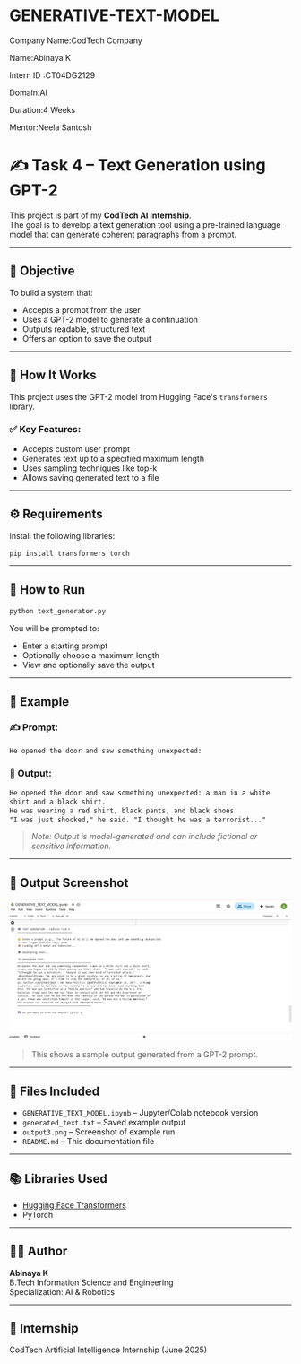 # GENERATIVE-TEXT-MODEL

Company Name:CodTech Company

Name:Abinaya K

Intern ID :CT04DG2129

Domain:AI

Duration:4 Weeks

Mentor:Neela Santosh

# ✍️ Task 4 – Text Generation using GPT-2

This project is part of my **CodTech AI Internship**.  
The goal is to develop a text generation tool using a pre-trained language model that can generate coherent paragraphs from a prompt.

---

## 📌 Objective

To build a system that:
- Accepts a prompt from the user
- Uses a GPT-2 model to generate a continuation
- Outputs readable, structured text
- Offers an option to save the output

---

## 🚀 How It Works

This project uses the GPT-2 model from Hugging Face's `transformers` library.

### ✅ Key Features:
- Accepts custom user prompt
- Generates text up to a specified maximum length
- Uses sampling techniques like top-k
- Allows saving generated text to a file

---

## ⚙️ Requirements

Install the following libraries:

```bash
pip install transformers torch
```

---

## 🧠 How to Run

```bash
python text_generator.py
```

You will be prompted to:
- Enter a starting prompt
- Optionally choose a maximum length
- View and optionally save the output

---

## 🧪 Example

### ✍️ Prompt:
```
He opened the door and saw something unexpected:
```

### 📃 Output:
```
He opened the door and saw something unexpected: a man in a white shirt and a black shirt.
He was wearing a red shirt, black pants, and black shoes.
"I was just shocked," he said. "I thought he was a terrorist..."
```

> *Note: Output is model-generated and can include fictional or sensitive information.*

---

## 📸 Output Screenshot

![Generated Output](output3.png)

> This shows a sample output generated from a GPT-2 prompt.

---

## 📁 Files Included


- `GENERATIVE_TEXT_MODEL.ipynb` – Jupyter/Colab notebook version
- `generated_text.txt` – Saved example output
- `output3.png` – Screenshot of example run
- `README.md` – This documentation file

---

## 📚 Libraries Used

- [Hugging Face Transformers](https://huggingface.co/transformers/)
- PyTorch

---

## 🙋‍♀️ Author

**Abinaya K**  
B.Tech Information Science and Engineering  
Specialization: AI & Robotics

---

## 🔗 Internship

CodTech Artificial Intelligence Internship (June 2025)
